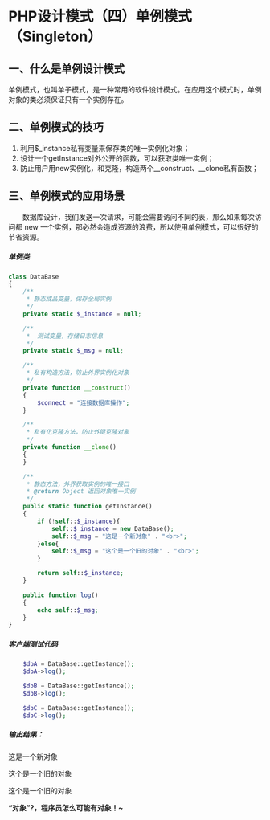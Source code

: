 # PHP设计模式（四）单例模式（Singleton）



## 一、什么是单例设计模式

单例模式，也叫单子模式，是一种常用的软件设计模式。在应用这个模式时，单例对象的类必须保证只有一个实例存在。



## **二、单例模式的技巧**

1. 利用$_instance私有变量来保存类的唯一实例化对象；
2. 设计一个getInstance对外公开的函数，可以获取类唯一实例；
3. 防止用户用new实例化，和克隆，构造两个__construct、__clone私有函数；



## **三、单例模式的应用场景**

　　数据库设计，我们发送一次请求，可能会需要访问不同的表，那么如果每次访问都 new 一个实例，那必然会造成资源的浪费，所以使用单例模式，可以很好的节省资源。

##### 单例类

```php
class DataBase
{
    /**
     * 静态成品变量，保存全局实例
     */
    private static $_instance = null;

    /**
     *  测试变量，存储日志信息
     */
    private static $_msg = null;

    /**
     * 私有构造方法，防止外界实例化对象
     */
    private function __construct()
    {
        $connect = "连接数据库操作";
    }

    /**
     * 私有化克隆方法，防止外键克隆对象
     */
    private function __clone()
    {
    }

    /**
     * 静态方法，外界获取实例的唯一接口
     * @return Object 返回对象唯一实例
     */
    public static function getInstance()
    {
        if (!self::$_instance){
            self::$_instance = new DataBase();
            self::$_msg = "这是一个新对象" . "<br>";
        }else{
            self::$_msg = "这个是一个旧的对象" . "<br>";
        }

        return self::$_instance;
    }

    public function log()
    {
        echo self::$_msg;
    }
}
```

##### 客户端测试代码

```php
    $dbA = DataBase::getInstance();
    $dbA->log();

    $dbB = DataBase::getInstance();
    $dbB->log();

    $dbC = DataBase::getInstance();
    $dbC->log();
```

##### 输出结果：

这是一个新对象

这个是一个旧的对象

这个是一个旧的对象

 

 **“对象”?，程序员怎么可能有对象！~**


